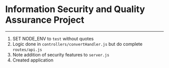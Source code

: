# Information Security and Quality Assurance Project
------

1) SET NODE_ENV to `test` without quotes
2) Logic done in `controllers/convertHandler.js` but do complete `routes/api.js`
3) Note addition of security features to `server.js`
4) Created application


